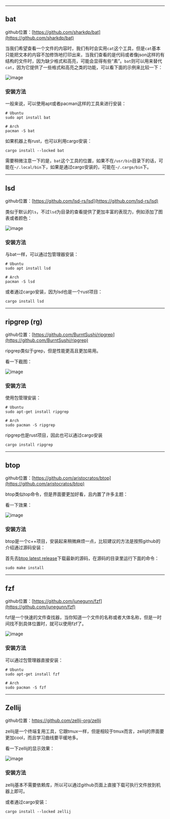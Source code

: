 -------

## bat

github位置：[https://github.com/sharkdp/bat](https://github.com/sharkdp/bat)

当我们希望查看一个文件的内容时，我们有时会实用`cat`这个工具，但是`cat`基本只能把文本的内容不加修饰地打印出来，当我们查看的是代码或者像json这样的有结构的文件时，因为缺少格式和高亮，可能会显得有些“素”。`bat`则可以用来替代`cat`，因为它提供了一些格式和高亮之类的功能，可以看下面的示例来比较一下：


![image](https://b3logfile.com/siyuan/1644568593533/assets/image-20240512221356-h0ywujz.png)

### 安装方法

一般来说，可以使用apt或者pacman这样的工具来进行安装：

```shell
# Ubuntu
sudo apt install bat

# Arch
pacman -S bat
```

如果机器上有rust，也可以利用cargo安装：

```shell
cargo install --locked bat
```

需要稍微注意一下的是，`bat`这个工具的位置，如果不在`/usr/bin`目录下的话，可能在`~/.local/bin`下，如果是通过cargo安装的，可能在`~/.cargo/bin`下。

---

## lsd

github位置：[https://github.com/lsd-rs/lsd](https://github.com/lsd-rs/lsd)

类似于默认的`ls`，不过`lsd`为目录的查看提供了更加丰富的表现力，例如添加了图表或者颜色：

![image](https://b3logfile.com/siyuan/1644568593533/assets/image-20240512222105-xh5ykt3.png)

### 安装方法

与bat一样，可以通过包管理器安装：

```shell
# Ubuntu
sudo apt install lsd

# Arch
pacman -S lsd
```

或者通过cargo安装，因为lsd也是一个rust项目：

```shell
cargo install lsd
```

---

## ripgrep (rg)

github位置：[https://github.com/BurntSushi/ripgrep](https://github.com/BurntSushi/ripgrep)

ripgrep类似于grep，但是性能更高且更加易用。

看一下截图：

![image](https://b3logfile.com/siyuan/1644568593533/assets/image-20240512224810-uj0hoog.png)


### 安装方法

使用包管理安装：

```shell
# Ubuntu
sudo apt-get install ripgrep

# Arch
sudo pacman -S ripgrep
```

ripgrep也是rust项目，因此也可以通过cargo安装

```shell
cargo install ripgrep
```

---

## btop

github位置：[https://github.com/aristocratos/btop](https://github.com/aristocratos/btop)

btop类似top命令，但是界面要更加好看，且内置了许多主题：

看一下效果：

![image](https://b3logfile.com/siyuan/1644568593533/assets/image-20240512225147-xmmlclh.png)


### 安装方法

btop是一个c++项目，安装起来稍微麻烦一点，比较建议的方法是按照github的介绍通过源码安装：

首先去[btop latest release](https://github.com/aristocratos/btop/releases/latest)下载最新的源码，在源码的目录里运行下面的命令：

```shell
sudo make install
```

---

## fzf

github位置：[https://github.com/junegunn/fzf](https://github.com/junegunn/fzf)

fzf是一个快速的文件查找器，当你知道一个文件的名称或者大体名称，但是一时间找不到具体位置时，就可以使用fzf了。


![image](https://b3logfile.com/siyuan/1644568593533/assets/image-20240512225746-2emobtw.png)



### 安装方法

可以通过包管理器直接安装：

```shell
# Ubuntu
sudo apt-get install fzf

# Arch
sudo pacman -S fzf
```

---

## Zellij

github位置：https://github.com/zellij-org/zellij

zellij是一个终端复用工具，它跟tmux一样，但是相较于tmux而言，zellij的界面要更加cool，而且学习曲线要平缓地多。

看一下zellij的显示效果：


![image](https://b3logfile.com/siyuan/1644568593533/assets/image-20240512230248-6ltny7r.png)


### 安装方法

zellij基本不需要依赖库，所以可以通过github页面上直接下载可执行文件放到机器上即可。

或者通过cargo安装：

```shell
cargo install --locked zellij
```
